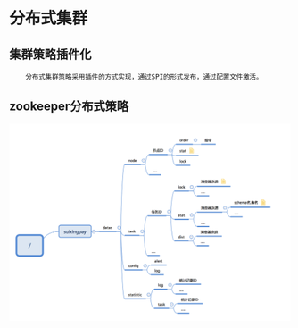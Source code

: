 # 分布式集群

## 集群策略插件化
```
	分布式集群策略采用插件的方式实现，通过SPI的形式发布，通过配置文件激活。
```

## zookeeper分布式策略
![数据模型](./img/zk_data_schema.png)
